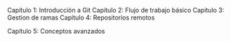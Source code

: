 Capítulo 1: Introducción a Git
Capítulo 2: Flujo de trabajo básico
Capitulo 3: Gestion de ramas
Capítulo 4: Repositorios remotos

Capítulo 5: Conceptos avanzados
